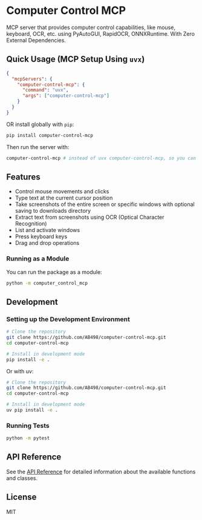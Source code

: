 # Computer Control MCP

MCP server that provides computer control capabilities, like mouse, keyboard, OCR, etc. using PyAutoGUI, RapidOCR, ONNXRuntime. With Zero External Dependencies.

## Quick Usage (MCP Setup Using `uvx`)

```json
{
  "mcpServers": {
    "computer-control-mcp": {
      "command": "uvx",
      "args": ["computer-control-mcp"]
    }
  }
}
```

OR install globally with `pip`:
```bash
pip install computer-control-mcp
```
Then run the server with:
```bash
computer-control-mcp # instead of uvx computer-control-mcp, so you can use the latest version, also you can `uv cache clean` to clear the cache and `uvx` again to use latest version.
```

## Features

- Control mouse movements and clicks
- Type text at the current cursor position
- Take screenshots of the entire screen or specific windows with optional saving to downloads directory
- Extract text from screenshots using OCR (Optical Character Recognition)
- List and activate windows
- Press keyboard keys
- Drag and drop operations

### Running as a Module

You can run the package as a module:

```bash
python -m computer_control_mcp
```

## Development

### Setting up the Development Environment

```bash
# Clone the repository
git clone https://github.com/AB498/computer-control-mcp.git
cd computer-control-mcp

# Install in development mode
pip install -e .
```

Or with uv:

```bash
# Clone the repository
git clone https://github.com/AB498/computer-control-mcp.git
cd computer-control-mcp

# Install in development mode
uv pip install -e .
```

### Running Tests

```bash
python -m pytest
```

## API Reference

See the [API Reference](docs/api.md) for detailed information about the available functions and classes.

## License

MIT
